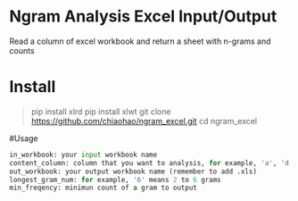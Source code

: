 # Ngram Analysis Excel Input/Output
Read a column of excel workbook and return a sheet with n-grams and counts

# Install
> pip install xlrd
> pip install xlwt
> git clone https://github.com/chiaohao/ngram_excel.git
> cd ngram_excel

#Usage
``` python ngram_excel.py in_workbook content_column out_workbook longest_gram_num min_freqency
in_workbook: your input workbook name
content_column: column that you want to analysis, for example, 'a', 'd'...
out_workbook: your output workbook name (remember to add .xls)
longest_gram_num: for example, '6' means 2 to 6 grams
min_freqency: minimun count of a gram to output